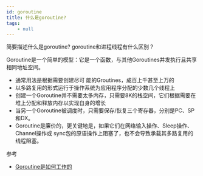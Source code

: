 ```yaml
---
id: goroutine
title: 什么是goroutine?
tags:
    - null
---
```


<!--front-->
简要描述什么是goroutine?
goroutine和进程线程有什么区别？

<!--back-->

Goroutine是一个简单的模型：它是一个函数，与其他Goroutines并发执行且共享相同地址空间。
* 通常用法是根据需要创建尽可 能的Groutines，成百上千甚至上万的
* 以多路复用的形式运行于操作系统为应用程序分配的少数几个线程上
* 创建一个Goroutine并不需要太多内存，只需要8K的栈空间，它们根据需要在堆上分配和释放内存以实现自身的增长
* 当另一个Goroutine被调度时，只需要保存/恢复三个寄存器，分别是PC、SP和DX。
* Goroutine是廉价的，更关键地是，如果它们在网络输入操作、Sleep操作、Channel操作或 sync包的原语操作上阻塞了，也不会导致承载其多路复用的线程阻塞。

参考
* [Goroutine是如何工作的](https://tonybai.com/2014/11/15/how-goroutines-work/)